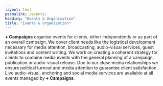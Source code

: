```yaml
---
layout: text
permalink: /events/
heading: "Events & Organisation"
title: "Events & Organisation"
---
```


<p>
	<b>+ Campaigns</b> organise events for clients, either independently or as part of an overall campaign. We cover client needs like the logistical development necessary for media attention, broadcasting, audio-visual services, guest invitations and content writing. We work on creating a coherent strategy for clients to combine media events with the general planning of a campaign, publication or audio-visual release. Due to our close media relationships we ensure political turnout and media attention to guarantee client satisfaction. Live audio-visual, anchoring and social media services are available at all events managed by <b>+ Campaigns</b>.
</p>
